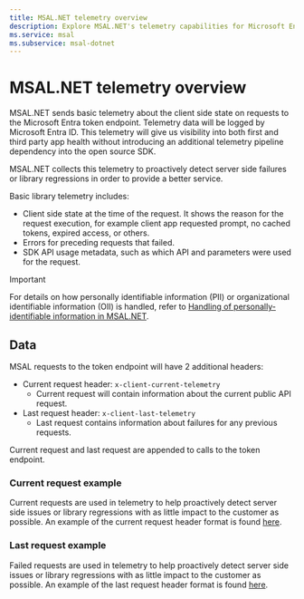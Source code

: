 ```yaml
---
title: MSAL.NET telemetry overview
description: Explore MSAL.NET's telemetry capabilities for Microsoft Entra token endpoint requests. Learn about client-side state, error tracking, and SDK API usage metadata.
ms.service: msal
ms.subservice: msal-dotnet
---
```


# MSAL.NET telemetry overview

MSAL.NET sends basic telemetry about the client side state on requests to the Microsoft Entra token endpoint. Telemetry data will be logged by Microsoft Entra ID. This telemetry will give us visibility into both first and third party app health without introducing an additional telemetry pipeline dependency into the open source SDK.

MSAL.NET collects this telemetry to proactively detect server side failures or library regressions in order to provide a better service.

Basic library telemetry includes:

* Client side state at the time of the request. It shows the reason for the request execution, for example client app requested prompt, no cached tokens, expired access, or others.
* Errors for preceding requests that failed.
* SDK API usage metadata, such as which API and parameters were used for the request.

>[!IMPORTANT]
>For details on how personally identifiable information (PII) or organizational identifiable information (OII) is handled, refer to [Handling of personally-identifiable information in MSAL.NET](handling-pii.md).

## Data

MSAL requests to the token endpoint will have 2 additional headers:

* Current request header: `x-client-current-telemetry`
  * Current request will contain information about the current public API request.
* Last request header: `x-client-last-telemetry`
  * Last request contains information about failures for any previous requests.

Current request and last request are appended to calls to the token endpoint.

### Current request example

Current requests are used in telemetry to help proactively detect server side issues or library regressions with as little impact to the customer as possible. An example of the current request header format is found [here](https://github.com/AzureAD/microsoft-authentication-library-for-dotnet/blob/3d9cb46d824820a580b7f826a71ecd5beb8131a8/src/client/Microsoft.Identity.Client/TelemetryCore/Http/HttpTelemetryManager.cs#L108).

### Last request example

Failed requests are used in telemetry to help proactively detect server side issues or library regressions with as little impact to the customer as possible. An example of the last request header format is found [here](https://github.com/AzureAD/microsoft-authentication-library-for-dotnet/blob/3d9cb46d824820a580b7f826a71ecd5beb8131a8/src/client/Microsoft.Identity.Client/TelemetryCore/Http/HttpTelemetryManager.cs#L51).
